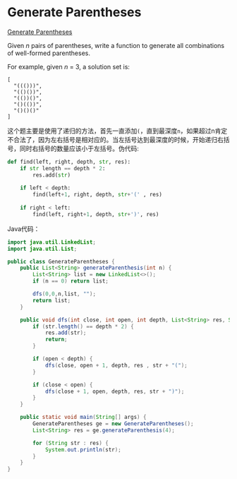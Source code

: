 
# Generate Parentheses

[Generate Parentheses](https://leetcode.com/problems/generate-parentheses/)

Given *n* pairs of parentheses, write a function to generate all combinations of well-formed parentheses.

For example, given *n* = 3, a solution set is:

```
[
  "((()))",
  "(()())",
  "(())()",
  "()(())",
  "()()()"
]
```

这个题主要是使用了递归的方法，首先一直添加`(`，直到最深度`n`，如果超过n肯定不合法了，因为左右括号是相对应的。当左括号达到最深度的时候，开始递归右括号，同时右括号的数量应该小于左括号。伪代码:

```python
def find(left, right, depth, str, res):
	if str length == depth * 2:
		res.add(str)
	
	if left < depth:
		find(left+1, right, depth, str+'(' , res)
	
	if right < left:
		find(left, right+1, depth, str+')', res)
```

Java代码：

```java
import java.util.LinkedList;
import java.util.List;

public class GenerateParentheses {
    public List<String> generateParenthesis(int n) {
        List<String> list = new LinkedList<>();
        if (n == 0) return list;

        dfs(0,0,n,list, "");
        return list;
    }

    public void dfs(int close, int open, int depth, List<String> res, String str) {
        if (str.length() == depth * 2) {
            res.add(str);
            return;
        }

        if (open < depth) {
            dfs(close, open + 1, depth, res , str + "(");
        }

        if (close < open) {
            dfs(close + 1, open, depth, res, str + ")");
        }
    }

    public static void main(String[] args) {
        GenerateParentheses ge = new GenerateParentheses();
        List<String> res = ge.generateParenthesis(4);

        for (String str : res) {
            System.out.println(str);
        }
    }
}

```